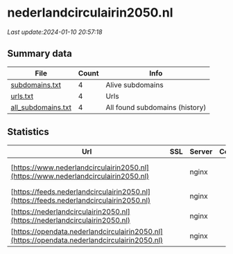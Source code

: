 # nederlandcirculairin2050.nl
*Last update:2024-01-10 20:57:18*
## Summary data
| File       | Count | Info |
|------------|-------|------|
|[subdomains.txt](/data/nederlandcirculairin2050/subdomains.txt)|4|Alive subdomains|
|[urls.txt](/data/nederlandcirculairin2050/urls.txt)|4|Urls|
|[all_subdomains.txt](/data/nederlandcirculairin2050/all_subdomains.txt)|4|All found subdomains (history)|
## Statistics
| Url | SSL | Server | Cookie | HSTS | CSP | XFO | XXP | RP | Tech |
|------------|-------|------|------|------|------|------|------|------|------|
|[https://www.nederlandcirculairin2050.nl](https://www.nederlandcirculairin2050.nl)| |nginx| |:white_check_mark: |:warning: |:white_check_mark: |:white_check_mark: |:white_check_mark: |Bloomreach HSTS Ngin...|
|[https://feeds.nederlandcirculairin2050.nl](https://feeds.nederlandcirculairin2050.nl)| |nginx| |:white_check_mark: | |:white_check_mark: |:white_check_mark: |:white_check_mark: |HSTS Nginx|
|[https://nederlandcirculairin2050.nl](https://nederlandcirculairin2050.nl)| |nginx| |:white_check_mark: |:warning: |:white_check_mark: |:white_check_mark: |:white_check_mark: |HSTS Nginx|
|[https://opendata.nederlandcirculairin2050.nl](https://opendata.nederlandcirculairin2050.nl)| |nginx| |:white_check_mark: | |:white_check_mark: |:white_check_mark: |:white_check_mark: |HSTS Nginx|